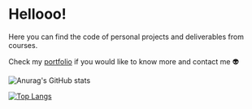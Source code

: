 # Hellooo! 

Here you can find the code of personal projects and deliverables from courses. 

Check my [portfolio](https://berbesialejandra.wixsite.com/my-site) if you would like to know more and contact me :alien:	

![Anurag's GitHub stats](https://github-readme-stats.vercel.app/api?username=alejandraberbesi&hide=stars,issues,contribs&count_private=true&show_icons=true&theme=outrun&include_all_commits=true&hide_rank=true)

[![Top Langs](https://github-readme-stats.vercel.app/api/top-langs/?username=alejandraberbesi&layout=compact&hide=jupyter%20notebook&theme=outrun)](https://github.com/anuraghazra/github-readme-stats)

